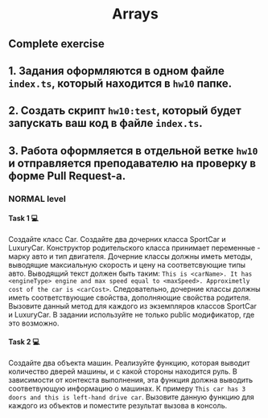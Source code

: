 <h1 align="center">Arrays</h1>

## Complete exercise

## 1. Задания оформляются в одном файле **`index.ts`**, который находится в **`hw10`** папке.

## 2. Создать скрипт **`hw10:test`**, который будет запускать ваш код в файле **`index.ts`**.

## 3. Работа оформляется в отдельной ветке **`hw10`** и отправляется преподавателю на проверку в форме Pull Request-а.

### NORMAL level

#### Task 1 💻

Создайте класс Car. Создайте два дочерних класса SportCar и LuxuryCar. Конструктор родительского класса принимает переменные - марку авто и тип двигателя. Дочерние классы должны иметь методы, выводящие максиальную скорость и цену на соответсвующие типы авто. Выводящий текст должен быть таким: `This is <carName>. It has <engineType> engine and max speed equal to <maxSpeed>. Approximetly cost of the car is <carCost>`. Следовательно, дочерние классы должны иметь соответствующие свойства, дополняющие свойства родителя.
Вызовите данный метод для каждого из экземпляров классов SportCar и LuxuryCar. В задании используйте не только public модификатор, где это возможно.

#### Task 2 💻

Создайте два объекта машин. Реализуйте функцию, которая выводит количество дверей машины, и с какой стороны находится руль. В зависимости от контекста выполнения, эта функция должна выводить соответвующую информацию о машинах. К примеру `This car has 3 doors and this is left-hand drive car`. Вызовите данную функцию для каждого из объектов и поместите результат вызова в консоль.